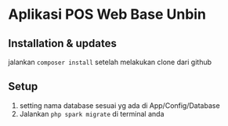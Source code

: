 # Aplikasi POS Web Base Unbin

## Installation & updates

jalankan `composer install` setelah melakukan clone dari github

## Setup

1. setting nama database sesuai yg ada di App/Config/Database
2. Jalankan `php spark migrate` di terminal anda
